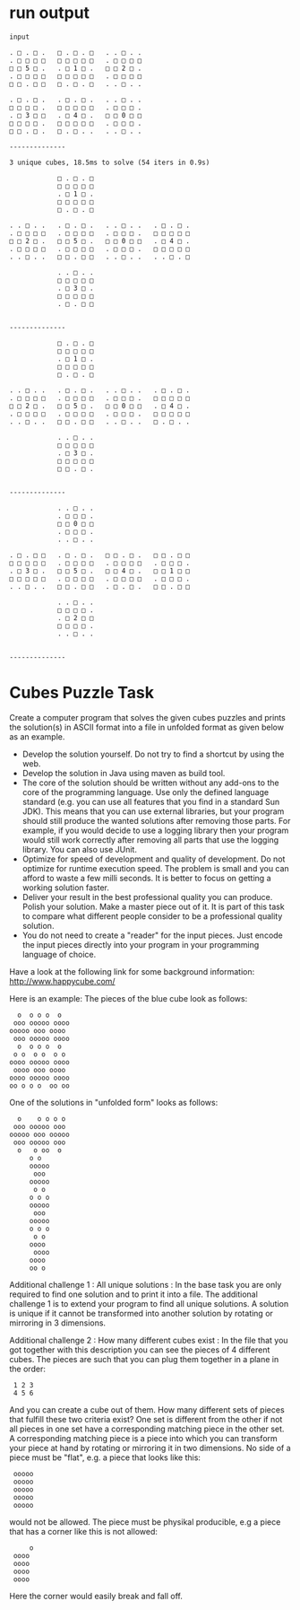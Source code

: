 # run output
```
input

. □ . □ .   □ . □ . □   . . □ . .   
. □ □ □ □   □ □ □ □ □   . □ □ □ □   
□ □ 5 □ .   . □ 1 □ .   □ □ 2 □ .   
. □ □ □ □   □ □ □ □ □   . □ □ □ □   
□ □ . □ □   □ . □ . □   . . □ . .   

. □ . □ .   . □ . □ .   . . □ . .   
□ □ □ □ .   □ □ □ □ □   . □ □ □ .   
. □ 3 □ □   . □ 4 □ .   □ □ 0 □ □   
□ □ □ □ .   □ □ □ □ □   . □ □ □ .   
□ □ . □ .   □ . □ . .   . . □ . .   

--------------

3 unique cubes, 18.5ms to solve (54 iters in 0.9s)

            □ . □ . □                           
            □ □ □ □ □                           
            . □ 1 □ .                           
            □ □ □ □ □                           
            □ . □ . □                           

. . □ . .   . □ . □ .   . . □ . .   . □ . □ .   
. □ □ □ □   . □ □ □ □   . □ □ □ .   □ □ □ □ □   
□ □ 2 □ .   □ □ 5 □ .   □ □ 0 □ □   . □ 4 □ .   
. □ □ □ □   . □ □ □ □   . □ □ □ .   □ □ □ □ □   
. . □ . .   □ □ . □ □   . . □ . .   . . □ . □   

            . . □ . .                           
            □ □ □ □ □                           
            . □ 3 □ .                           
            □ □ □ □ □                           
            . □ . □ □                           


--------------

            □ . □ . □                           
            □ □ □ □ □                           
            . □ 1 □ .                           
            □ □ □ □ □                           
            □ . □ . □                           

. . □ . .   . □ . □ .   . . □ . .   . □ . □ .   
. □ □ □ □   . □ □ □ □   . □ □ □ .   □ □ □ □ □   
□ □ 2 □ .   □ □ 5 □ .   □ □ 0 □ □   . □ 4 □ .   
. □ □ □ □   . □ □ □ □   . □ □ □ .   □ □ □ □ □   
. . □ . .   □ □ . □ □   . . □ . .   □ . □ . .   

            . . □ . .                           
            □ □ □ □ □                           
            . □ 3 □ .                           
            □ □ □ □ □                           
            □ □ . □ .                           


--------------

            . . □ . .                           
            . □ □ □ .                           
            □ □ 0 □ □                           
            . □ □ □ .                           
            . . □ . .                           

. □ . □ □   . □ . □ .   □ □ . □ .   □ □ . □ □   
□ □ □ □ □   . □ □ □ □   . □ □ □ □   . □ □ □ .   
. □ 3 □ .   □ □ 5 □ .   □ □ 4 □ .   □ □ 1 □ □   
□ □ □ □ □   . □ □ □ □   . □ □ □ □   . □ □ □ .   
. . □ . .   □ □ . □ □   . □ . □ .   □ □ . □ □   

            . . □ . .                           
            □ □ □ □ .                           
            . □ 2 □ □                           
            □ □ □ □ .                           
            . . □ . .                           


--------------
```

# Cubes Puzzle Task

Create a computer program that solves the given cubes puzzles and
prints the solution(s) in ASCII format into a file in unfolded format
as given below as an example.

* Develop the solution yourself. Do not try to find a shortcut by using the web.
* Develop the solution in Java using maven as build tool.
* The core of the solution should be written without any add-ons to the core of the programming language. Use only the defined language standard (e.g. you can use all features that you find in a standard Sun JDK). This means that you can use external libraries, but your program should still produce the wanted solutions after removing those parts. For example, if you would decide to use a logging library then your program would still work correctly after removing all parts that use the logging library. You can also use JUnit.
* Optimize for speed of development and quality of development. Do not optimize for runtime execution speed. The problem is small and you can afford to waste a few milli seconds. It is better to focus on getting a working solution faster.
* Deliver your result in the best professional quality you can produce. Polish your solution. Make a master piece out of it.  It is part of this task to compare what different people consider to be a professional quality solution.
* You do not need to create a "reader" for the input pieces. Just encode the input pieces directly into your program in your programming language of choice.

Have a look at the following link for some background information:
http://www.happycube.com/

Here is an example:
The pieces of the blue cube look as follows:
```
  o  o o o  o  
 ooo ooooo oooo
ooooo ooo oooo 
 ooo ooooo oooo
  o  o o o  o  
 o o  o o  o o 
oooo ooooo oooo
 oooo ooo oooo 
oooo ooooo oooo
oo o o o  oo oo
```

One of the solutions in "unfolded form" looks as follows:
```
  o    o o o o 
 ooo ooooo ooo 
ooooo ooo ooooo
 ooo ooooo ooo 
  o   o oo  o  
     o o       
     ooooo     
      ooo      
     ooooo     
      o o      
     o o o     
     ooooo     
      ooo      
     ooooo     
     o o o     
      o o      
     oooo      
      oooo     
     oooo      
     oo o      
```
Additional challenge 1 : All unique solutions :
In the base task you are only required to find one solution and to
print it into a file. The additional challenge 1 is to extend your
program to find all unique solutions. A solution is unique if it
cannot be transformed into another solution by rotating or mirroring
in 3 dimensions.

Additional challenge 2 : How many different cubes exist :
In the file that you got together with this description you can see
the pieces of 4 different cubes. The pieces are such that you can plug
them together in a plane in the order:
```
 1 2 3
 4 5 6
```
And you can create a cube out of them. How many different sets of
pieces that fulfill these two criteria exist? One set is different
from the other if not all pieces in one set have a corresponding
matching piece in the other set. A corresponding matching piece is a
piece into which you can transform your piece at hand by rotating or
mirroring it in two dimensions. No side of a piece must be "flat",
e.g. a piece that looks like this:
```
 ooooo
 ooooo
 ooooo
 ooooo
 ooooo
```
would not be allowed. The piece must be physikal producible, e.g a
piece that has a corner like this is not allowed:
```
     o
 oooo 
 oooo 
 oooo 
 oooo 
```
Here the corner would easily break and fall off.
